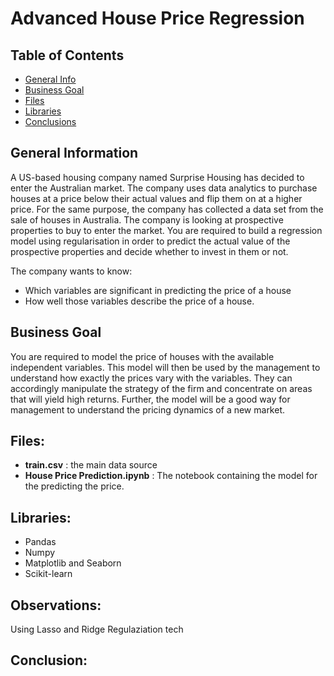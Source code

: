 # Advanced House Price Regression

## Table of Contents
* [General Info](#general-information)
* [Business Goal](#business-goal)
* [Files](#files)
* [Libraries](#libraries)
* [Conclusions](#conclusions)


## General Information
A US-based housing company named Surprise Housing has decided to enter the Australian market. The company uses data analytics to purchase houses at a price below their actual values and flip them on at a higher price. For the same purpose, the company has collected a data set from the sale of houses in Australia.  The company is looking at prospective properties to buy to enter the market. You are required to build a regression model using regularisation in order to predict the actual value of the prospective properties and decide whether to invest in them or not. 

The company wants to know:
- Which variables are significant in predicting the price of a house
- How well those variables describe the price of a house.

## Business Goal
You are required to model the price of houses with the available independent variables. This model will then be used by the management to understand how exactly the prices vary with the variables. They can accordingly manipulate the strategy of the firm and concentrate on areas that will yield high returns. Further, the model will be a good way for management to understand the pricing dynamics of a new market.

## Files: 
- **train.csv** : the main data source
- **House Price Prediction.ipynb** : The notebook containing the model for the predicting the price.

## Libraries:
- Pandas
- Numpy
- Matplotlib and Seaborn
- Scikit-learn

## Observations:

Using Lasso and Ridge Regulaziation tech

## Conclusion:
